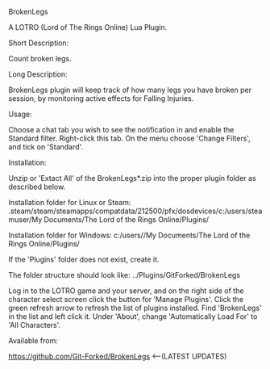 BrokenLegs

A LOTRO (Lord of The Rings Online) Lua Plugin.


Short Description:

Count broken legs.


Long Description:

BrokenLegs plugin will keep track of how many legs you have broken per session, by monitoring active effects for Falling Injuries.


Usage:

Choose a chat tab you wish to see the notification in
and enable the Standard filter.
Right-click this tab. On the menu choose 'Change Filters',
and tick on 'Standard'.


Installation:

Unzip or 'Extact All' of the BrokenLegs*.zip into the proper plugin folder as described below.

Installation folder for Linux or Steam:
.steam/steam/steamapps/compatdata/212500/pfx/dosdevices/c:/users/steamuser/My Documents/The Lord of the Rings Online/Plugins/

Installation folder for Windows:
c:/users/<USERNAME>/My Documents/The Lord of the Rings Online/Plugins/

If the 'Plugins' folder does not exist, create it.

The folder structure should look like:
../Plugins/GitForked/BrokenLegs

Log in to the LOTRO game and your server, and on the right side of the character select screen click the button for 'Manage Plugins'.
Click the green refresh arrow to refresh the list of plugins installed.
Find 'BrokenLegs' in the list and left click it.
Under 'About', change 'Automatically Load For' to 'All Characters'.


Available from:

https://github.com/Git-Forked/BrokenLegs        <--(LATEST UPDATES)
